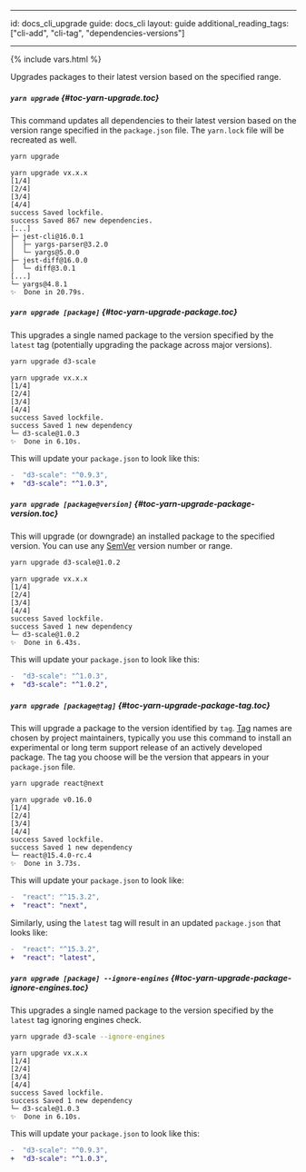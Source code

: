 * * *

id: docs_cli_upgrade guide: docs_cli layout: guide additional_reading_tags: ["cli-add", "cli-tag", "dependencies-versions"]

* * *

{% include vars.html %}

<p class="lead">Upgrades packages to their latest version based on the specified range.</p>

##### `yarn upgrade` [](#toc-yarn-upgrade){#toc-yarn-upgrade.toc}

This command updates all dependencies to their latest version based on the version range specified in the `package.json` file. The `yarn.lock` file will be recreated as well.

```sh
yarn upgrade
```

    yarn upgrade vx.x.x
    [1/4] 
    [2/4] 
    [3/4] 
    [4/4] 
    success Saved lockfile.
    success Saved 867 new dependencies.
    [...]
    ├─ jest-cli@16.0.1
    │  ├─ yargs-parser@3.2.0
    │  └─ yargs@5.0.0
    ├─ jest-diff@16.0.0
    │  └─ diff@3.0.1
    [...]
    └─ yargs@4.8.1
    ✨  Done in 20.79s.
    

##### `yarn upgrade [package]` [](#toc-yarn-upgrade-package){#toc-yarn-upgrade-package.toc}

This upgrades a single named package to the version specified by the `latest` tag (potentially upgrading the package across major versions).

```sh
yarn upgrade d3-scale
```

    yarn upgrade vx.x.x
    [1/4] 
    [2/4] 
    [3/4] 
    [4/4] 
    success Saved lockfile.
    success Saved 1 new dependency
    └─ d3-scale@1.0.3
    ✨  Done in 6.10s.
    

This will update your `package.json` to look like this:

```diff
-  "d3-scale": "^0.9.3",
+  "d3-scale": "^1.0.3",
```

##### `yarn upgrade [package@version]` [](#toc-yarn-upgrade-package-version){#toc-yarn-upgrade-package-version.toc}

This will upgrade (or downgrade) an installed package to the specified version. You can use any [SemVer]({{url_base}}/docs/dependency-versions#toc-semantic-versioning) version number or range.

```sh
yarn upgrade d3-scale@1.0.2
```

    yarn upgrade vx.x.x
    [1/4] 
    [2/4] 
    [3/4] 
    [4/4] 
    success Saved lockfile.
    success Saved 1 new dependency
    └─ d3-scale@1.0.2
    ✨  Done in 6.43s.
    

This will update your `package.json` to look like this:

```diff
-  "d3-scale": "^1.0.3",
+  "d3-scale": "^1.0.2",
```

##### `yarn upgrade [package@tag]` [](#toc-yarn-upgrade-package-tag){#toc-yarn-upgrade-package-tag.toc}

This will upgrade a package to the version identified by `tag`. [Tag]({{url_base}}/docs/cli/tag#toc-what-are-tags) names are chosen by project maintainers, typically you use this command to install an experimental or long term support release of an actively developed package. The tag you choose will be the version that appears in your `package.json` file.

```sh
yarn upgrade react@next
```

    yarn upgrade v0.16.0
    [1/4] 
    [2/4] 
    [3/4] 
    [4/4] 
    success Saved lockfile.
    success Saved 1 new dependency
    └─ react@15.4.0-rc.4
    ✨  Done in 3.73s.
    

This will update your `package.json` to look like:

```diff
-  "react": "^15.3.2",
+  "react": "next",
```

Similarly, using the `latest` tag will result in an updated `package.json` that looks like:

```diff
-  "react": "^15.3.2",
+  "react": "latest",
```

##### `yarn upgrade [package] --ignore-engines` [](#toc-yarn-upgrade-package-ignore-engines){#toc-yarn-upgrade-package-ignore-engines.toc}

This upgrades a single named package to the version specified by the `latest` tag ignoring engines check.

```sh
yarn upgrade d3-scale --ignore-engines
```

    yarn upgrade vx.x.x
    [1/4] 
    [2/4] 
    [3/4] 
    [4/4] 
    success Saved lockfile.
    success Saved 1 new dependency
    └─ d3-scale@1.0.3
    ✨  Done in 6.10s.
    

This will update your `package.json` to look like this:

```diff
-  "d3-scale": "^0.9.3",
+  "d3-scale": "^1.0.3",
```